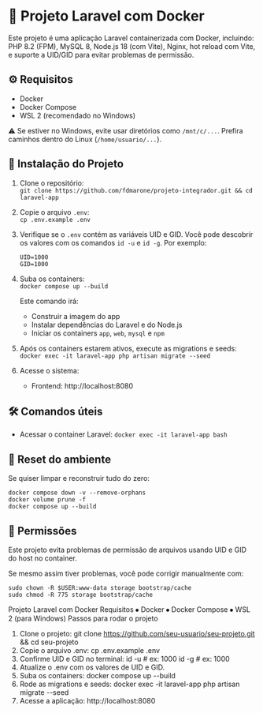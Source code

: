 # 🚀 Projeto Laravel com Docker

Este projeto é uma aplicação Laravel containerizada com Docker, incluindo: PHP 8.2 (FPM), MySQL 8, Node.js 18 (com Vite), Nginx, hot reload com Vite, e suporte a UID/GID para evitar problemas de permissão.

## ⚙️ Requisitos

- Docker  
- Docker Compose  
- WSL 2 (recomendado no Windows)

⚠️ Se estiver no Windows, evite usar diretórios como `/mnt/c/...`. Prefira caminhos dentro do Linux (`/home/usuario/...`).

## 🚀 Instalação do Projeto

1. Clone o repositório:  
   `git clone https://github.com/fdmarone/projeto-integrador.git && cd laravel-app`

2. Copie o arquivo `.env`:  
   `cp .env.example .env`

3. Verifique se o `.env` contém as variáveis UID e GID. Você pode descobrir os valores com os comandos `id -u` e `id -g`. Por exemplo:  
   ```
   UID=1000  
   GID=1000
   ```

4. Suba os containers:  
   `docker compose up --build`  

   Este comando irá:
   - Construir a imagem do app
   - Instalar dependências do Laravel e do Node.js
   - Iniciar os containers `app`, `web`, `mysql` e `npm`

5. Após os containers estarem ativos, execute as migrations e seeds:  
   `docker exec -it laravel-app php artisan migrate --seed`

6. Acesse o sistema:
   - Frontend: http://localhost:8080

## 🛠️ Comandos úteis

- Acessar o container Laravel: `docker exec -it laravel-app bash`  


## 🧼 Reset do ambiente

Se quiser limpar e reconstruir tudo do zero:

```
docker compose down -v --remove-orphans  
docker volume prune -f  
docker compose up --build
```

## 🔐 Permissões

Este projeto evita problemas de permissão de arquivos usando UID e GID do host no container.

Se mesmo assim tiver problemas, você pode corrigir manualmente com:

```
sudo chown -R $USER:www-data storage bootstrap/cache  
sudo chmod -R 775 storage bootstrap/cache
```

<!-- TLDR: -->

Projeto Laravel com Docker
Requisitos
⦁	Docker
⦁	Docker Compose
⦁	WSL 2 (para Windows)
Passos para rodar o projeto
1.	Clone o projeto:
git clone https://github.com/seu-usuario/seu-projeto.git && cd seu-projeto
2.	Copie o arquivo .env:
cp .env.example .env
3.	Confirme UID e GID no terminal:
id -u  # ex: 1000
id -g  # ex: 1000
4.	Atualize o .env com os valores de UID e GID.
5.	Suba os containers:
docker compose up --build
6.	Rode as migrations e seeds:
docker exec -it laravel-app php artisan migrate --seed
7.	Acesse a aplicação:
http://localhost:8080